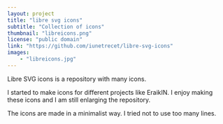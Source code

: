 ```yaml
---
layout: project
title: "libre svg icons"
subtitle: "Collection of icons"
thumbnail: "libreicons.png"
license: "public domain"
link: "https://github.com/iunetrecet/libre-svg-icons"
images:
    - "libreicons.jpg"
---
```


Libre  SVG icons is a repository with many icons.

I started to make icons for different projects like EraikIN. I enjoy making these icons and I am still enlarging the repository.

The icons are made in a minimalist way. I tried not to use too many lines.

